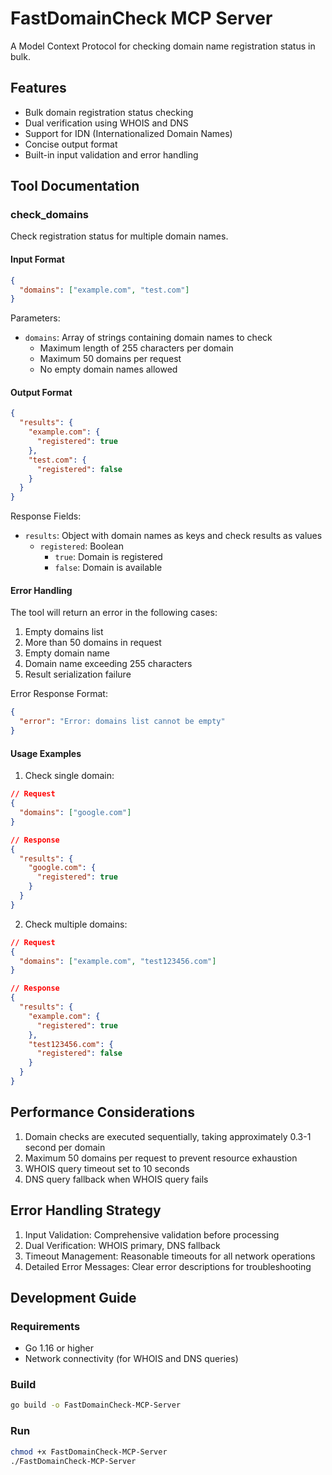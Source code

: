 # FastDomainCheck MCP Server

A Model Context Protocol for checking domain name registration status in bulk.

## Features

- Bulk domain registration status checking
- Dual verification using WHOIS and DNS
- Support for IDN (Internationalized Domain Names)
- Concise output format
- Built-in input validation and error handling

## Tool Documentation

### check_domains

Check registration status for multiple domain names.

#### Input Format

```json
{
  "domains": ["example.com", "test.com"]
}
```

Parameters:
- `domains`: Array of strings containing domain names to check
  - Maximum length of 255 characters per domain
  - Maximum 50 domains per request
  - No empty domain names allowed

#### Output Format

```json
{
  "results": {
    "example.com": {
      "registered": true
    },
    "test.com": {
      "registered": false
    }
  }
}
```

Response Fields:
- `results`: Object with domain names as keys and check results as values
  - `registered`: Boolean
    - `true`: Domain is registered
    - `false`: Domain is available

#### Error Handling

The tool will return an error in the following cases:
1. Empty domains list
2. More than 50 domains in request
3. Empty domain name
4. Domain name exceeding 255 characters
5. Result serialization failure

Error Response Format:
```json
{
  "error": "Error: domains list cannot be empty"
}
```

#### Usage Examples

1. Check single domain:
```json
// Request
{
  "domains": ["google.com"]
}

// Response
{
  "results": {
    "google.com": {
      "registered": true
    }
  }
}
```

2. Check multiple domains:
```json
// Request
{
  "domains": ["example.com", "test123456.com"]
}

// Response
{
  "results": {
    "example.com": {
      "registered": true
    },
    "test123456.com": {
      "registered": false
    }
  }
}
```


## Performance Considerations

1. Domain checks are executed sequentially, taking approximately 0.3-1 second per domain
2. Maximum 50 domains per request to prevent resource exhaustion
3. WHOIS query timeout set to 10 seconds
4. DNS query fallback when WHOIS query fails

## Error Handling Strategy

1. Input Validation: Comprehensive validation before processing
2. Dual Verification: WHOIS primary, DNS fallback
3. Timeout Management: Reasonable timeouts for all network operations
4. Detailed Error Messages: Clear error descriptions for troubleshooting

## Development Guide

### Requirements

- Go 1.16 or higher
- Network connectivity (for WHOIS and DNS queries)

### Build

```bash
go build -o FastDomainCheck-MCP-Server
```

### Run

```bash
chmod +x FastDomainCheck-MCP-Server
./FastDomainCheck-MCP-Server
``` 